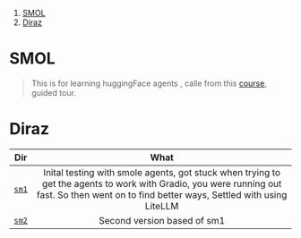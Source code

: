 1. [SMOL](#smol)
2. [Diraz](#diraz)

# SMOL

> This is for learning huggingFace agents , calle from this [course](https://huggingface.co/docs/smolagents/guided_tour), guided tour.

# Diraz

|       Dir       |                                                                                           What                                                                                            |
| :-------------: | :---------------------------------------------------------------------------------------------------------------------------------------------------------------------------------------: |
| [`sm1`](./sm1/) | Inital testing with smole agents, got stuck when trying to get the agents to work with Gradio, you were running out fast. So then went on to find better ways, Settled with using LiteLLM |
| [`sm2`](./sm2/) |                                                                                Second version based of sm1                                                                                |
